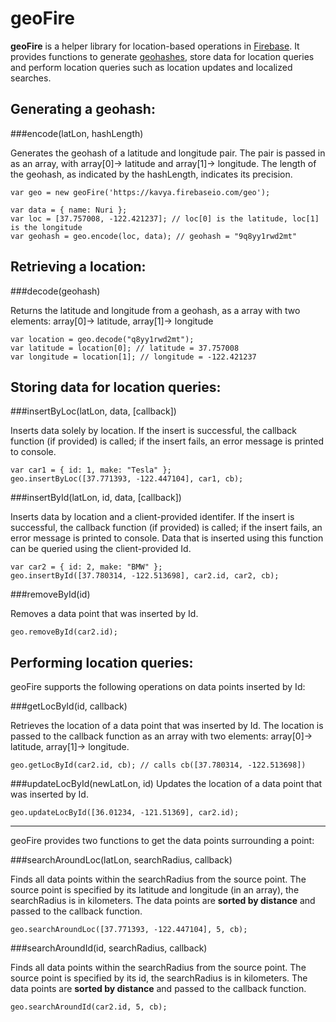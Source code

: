 geoFire
=======
**geoFire** is a helper library for location-based operations in [Firebase](https://www.firebase.com/).
It provides functions to generate [geohashes](http://en.wikipedia.org/wiki/Geohash), store data for location queries and
perform location queries such as location updates and localized searches.

Generating a geohash:
---------------------
###encode(latLon, hashLength)

Generates the geohash of a latitude and longitude pair. The pair is passed in as an array, with array[0]-> latitude and array[1]-> longitude.
The length of the geohash, as indicated by the hashLength, indicates its precision.

    var geo = new geoFire('https://kavya.firebaseio.com/geo');

    var data = { name: Nuri };
    var loc = [37.757008, -122.421237]; // loc[0] is the latitude, loc[1] is the longitude
    var geohash = geo.encode(loc, data); // geohash = "9q8yy1rwd2mt" 

Retrieving a location:
----------------------
###decode(geohash)

Returns the latitude and longitude from a geohash, as a array with two elements: array[0]-> latitude, array[1]-> longitude

    var location = geo.decode("q8yy1rwd2mt");
    var latitude = location[0]; // latitude = 37.757008
    var longitude = location[1]; // longitude = -122.421237

Storing data for location queries:
----------------------------------
###insertByLoc(latLon, data, [callback])

Inserts data solely by location. If the insert is successful, the callback function (if provided) is called;
if the insert fails, an error message is printed to console.

    var car1 = { id: 1, make: "Tesla" };
    geo.insertByLoc([37.771393, -122.447104], car1, cb);

###insertById(latLon, id, data, [callback])

Inserts data by location and a client-provided identifer. If the insert is successful, the callback function (if provided) is called;
if the insert fails, an error message is printed to console.
Data that is inserted using this function can be queried using the client-provided Id.

    var car2 = { id: 2, make: "BMW" };
    geo.insertById([37.780314, -122.513698], car2.id, car2, cb);

###removeById(id)

Removes a data point that was inserted by Id.

    geo.removeById(car2.id);

Performing location queries:
----------------------------
geoFire supports the following operations on data points inserted by Id:

###getLocById(id, callback)

Retrieves the location of a data point that was inserted by Id. The location is passed to the callback function as an array with two elements: array[0]-> latitude, array[1]-> longitude.

    geo.getLocById(car2.id, cb); // calls cb([37.780314, -122.513698])

###updateLocById(newLatLon, id)
Updates the location of a data point that was inserted by Id.
    
    geo.updateLocById([36.01234, -121.51369], car2.id);

***
geoFire provides two functions to get the data points surrounding a point:

###searchAroundLoc(latLon, searchRadius, callback)

Finds all data points within the searchRadius from the source point. The source point is specified by its latitude and longitude (in an array),
the searchRadius is in kilometers. The data points are **sorted by distance** and passed to the callback function.

    geo.searchAroundLoc([37.771393, -122.447104], 5, cb);

###searchAroundId(id, searchRadius, callback)

Finds all data points within the searchRadius from the source point. The source point is specified by its id,
the searchRadius is in kilometers. The data points are **sorted by distance** and passed to the callback function.

    geo.searchAroundId(car2.id, 5, cb);